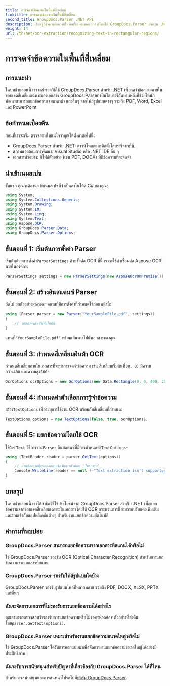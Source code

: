```yaml
---
title: การจดจำข้อความในพื้นที่สี่เหลี่ยม
linktitle: การจดจำข้อความในพื้นที่สี่เหลี่ยม
second_title: GroupDocs.Parser .NET API
description: เรียนรู้วิธีจดจำข้อความในพื้นที่เฉพาะของเอกสารโดยใช้ GroupDocs.Parser สำหรับ .NET พร้อมความสามารถ OCR
weight: 14
url: /th/net/ocr-extraction/recognizing-text-in-rectangular-regions/
---
```


# การจดจำข้อความในพื้นที่สี่เหลี่ยม

## การแนะนำ
ในบทช่วยสอนนี้ เราจะสำรวจวิธีใช้ GroupDocs.Parser สำหรับ .NET เพื่อจดจำข้อความภายในขอบเขตสี่เหลี่ยมเฉพาะของเอกสาร GroupDocs.Parser เป็นไลบรารีอันทรงพลังที่ช่วยให้นักพัฒนาสามารถแยกข้อความ เมตาดาต้า และอื่นๆ จากไฟล์รูปแบบต่างๆ รวมถึง PDF, Word, Excel และ PowerPoint
## ข้อกำหนดเบื้องต้น
ก่อนที่เราจะเริ่ม ตรวจสอบให้แน่ใจว่าคุณได้ตั้งค่าต่อไปนี้:
-  GroupDocs.Parser สำหรับ .NET: ดาวน์โหลดและติดตั้งไลบรารีจาก[ที่นี่](https://releases.groupdocs.com/parser/net/).
- สภาพแวดล้อมการพัฒนา: Visual Studio หรือ .NET IDE อื่น ๆ
- เอกสารตัวอย่าง: มีไฟล์ตัวอย่าง (เช่น PDF, DOCX) ที่มีข้อความที่จะจดจำ

## นำเข้าเนมสเปซ
ขั้นแรก คุณจะต้องนำเข้าเนมสเปซที่จำเป็นลงในโค้ด C# ของคุณ:
```csharp
using System;
using System.Collections.Generic;
using System.Drawing;
using System.IO;
using System.Linq;
using System.Text;
using Aspose.OCR;
using GroupDocs.Parser.Data;
using GroupDocs.Parser.Options;
```
## ขั้นตอนที่ 1: เริ่มต้นการตั้งค่า Parser
 เริ่มต้นด้วยการตั้งค่า`ParserSettings` ด้วยขั้วต่อ OCR ที่นี่ เราจะใช้ตัวเชื่อมต่อ Aspose OCR ภายในองค์กร:
```csharp
ParserSettings settings = new ParserSettings(new AsposeOcrOnPremise());
```
## ขั้นตอนที่ 2: สร้างอินสแตนซ์ Parser
 ถัดไป ยกตัวอย่าง`Parser` คลาสที่มีการตั้งค่าที่กำหนดไว้ก่อนหน้านี้:
```csharp
using (Parser parser = new Parser("YourSampleFile.pdf", settings))
{
    // รหัสยังคงดำเนินต่อไปที่นี่
}
```
 แทนที่`"YourSampleFile.pdf"` พร้อมเส้นทางไปยังเอกสารของคุณ
## ขั้นตอนที่ 3: กำหนดสี่เหลี่ยมผืนผ้า OCR
 กำหนดสี่เหลี่ยมภายในเอกสารที่จะทำการจดจำข้อความ เช่น สี่เหลี่ยมเริ่มต้นที่`(0, 0)` มีความกว้าง`400` และความสูง`200`-
```csharp
OcrOptions ocrOptions = new OcrOptions(new Data.Rectangle(0, 0, 400, 200));
```
## ขั้นตอนที่ 4: กำหนดค่าตัวเลือกการรู้จำข้อความ
 สร้าง`TextOptions` เพื่อระบุการใช้งาน OCR พร้อมกับสี่เหลี่ยมที่กำหนด:
```csharp
TextOptions options = new TextOptions(false, true, ocrOptions);
```
## ขั้นตอนที่ 5: แยกข้อความโดยใช้ OCR
 ใช้`GetText` วิธีการของ`Parser` อินสแตนซ์ที่มีการกำหนดค่า`TextOptions`-
```csharp
using (TextReader reader = parser.GetText(options))
{
    // อ่านข้อความที่แยกออกมาหรือจัดการตัวพิมพ์ 'ไม่รองรับ'
    Console.WriteLine(reader == null ? "Text extraction isn't supported" : reader.ReadToEnd());
}
```

## บทสรุป
ในบทช่วยสอนนี้ เราได้สาธิตวิธีใช้ประโยชน์จาก GroupDocs.Parser สำหรับ .NET เพื่อแยกข้อความจากขอบเขตสี่เหลี่ยมเฉพาะในเอกสารโดยใช้ OCR กระบวนการนี้สามารถปรับแต่งเพิ่มเติมและรวมเข้ากับแอปพลิเคชันต่างๆ สำหรับงานแยกข้อความอัตโนมัติ

## คำถามที่พบบ่อย
### GroupDocs.Parser สามารถแยกข้อความจากเอกสารที่สแกนได้หรือไม่
ใช่ GroupDocs.Parser รองรับ OCR (Optical Character Recognition) สำหรับการแยกข้อความจากเอกสารที่สแกน
### GroupDocs.Parser รองรับไฟล์รูปแบบใดบ้าง
GroupDocs.Parser รองรับรูปแบบไฟล์ที่หลากหลาย รวมถึง PDF, DOCX, XLSX, PPTX และอื่นๆ
### ฉันจะจัดการเอกสารที่ไม่รองรับการแยกข้อความได้อย่างไร
 คุณสามารถตรวจสอบว่ารองรับการแยกข้อความหรือไม่`TextReader` ตัวอย่างที่ส่งคืนโดย`parser.GetText(options)`.
### GroupDocs.Parser เหมาะสำหรับงานแยกข้อความขนาดใหญ่หรือไม่
ใช่ GroupDocs.Parser ได้รับการออกแบบมาเพื่อจัดการงานแยกข้อความขนาดใหญ่ได้อย่างมีประสิทธิภาพ
### ฉันจะรับการสนับสนุนสำหรับปัญหาที่เกี่ยวข้องกับ GroupDocs.Parser ได้ที่ไหน
 สำหรับการสนับสนุนและการสนทนาโปรดไปที่[ฟอรัม GroupDocs.Parser](https://forum.groupdocs.com/c/parser/17).
